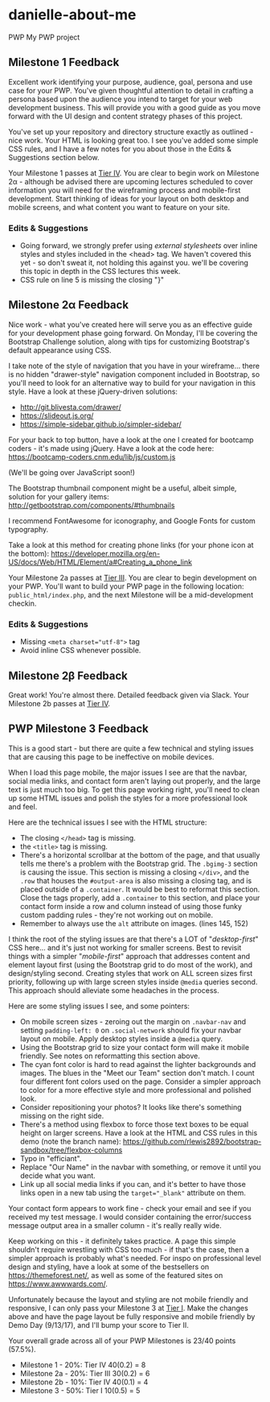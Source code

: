 # danielle-about-me
PWP
My PWP project

## Milestone 1 Feedback
Excellent work identifying your purpose, audience, goal, persona and use case for your PWP. You've given thoughtful attention to detail in crafting a persona based upon the audience you intend to target for your web development business. This will provide you with a good guide as you move forward with the UI design and content strategy phases of this project.

You've set up your repository and directory structure exactly as outlined - nice work. Your HTML is looking great too. I see you've added some simple CSS rules, and I have a few notes for you about those in the Edits &amp; Suggestions section below.

Your Milestone 1 passes at [Tier IV](https://bootcamp-coders.cnm.edu/projects/personal/rubric/). You are clear to begin work on Milestone 2&alpha; - although be advised there are upcoming lectures scheduled to cover information you will need for the wireframing process and mobile-first development. Start thinking of ideas for your layout on both desktop and mobile screens, and what content you want to feature on your site.

### Edits &amp; Suggestions
- Going forward, we strongly prefer using _external stylesheets_ over inline styles and styles included in the &lt;head&gt; tag. We haven't covered this yet - so don't sweat it, not holding this against you. we'll be covering this topic in depth in the CSS lectures this week.
- CSS rule on line 5 is missing the closing "}"

## Milestone 2&alpha; Feedback
Nice work - what you've created here will serve you as an effective guide for your development phase going forward. On Monday, I'll be covering the Bootstrap Challenge solution, along with tips for customizing Bootstrap's default appearance using CSS. 

I take note of the style of navigation that you have in your wireframe... there is no hidden "drawer-style" navigation component included in Bootstrap, so you'll need to look for an alternative way to build for your navigation in this style. Have a look at these jQuery-driven solutions:

- http://git.blivesta.com/drawer/
- https://slideout.js.org/
- https://simple-sidebar.github.io/simpler-sidebar/

For your back to top button, have a look at the one I created for bootcamp coders - it's made using jQuery. Have a look at the code here: https://bootcamp-coders.cnm.edu/lib/js/custom.js

(We'll be going over JavaScript soon!)

The Bootstrap thumbnail component might be a useful, albeit simple, solution for your gallery items: http://getbootstrap.com/components/#thumbnails

I recommend FontAwesome for iconography, and Google Fonts for custom typography.

Take a look at this method for creating phone links (for your phone icon at the bottom): https://developer.mozilla.org/en-US/docs/Web/HTML/Element/a#Creating_a_phone_link

Your Milestone 2a passes at [Tier III](https://bootcamp-coders.cnm.edu/projects/personal/rubric/). You are clear to begin development on your PWP. You'll want to build your PWP page in the following location: `public_html/index.php`, and the next Milestone will be a mid-development checkin.

### Edits &amp; Suggestions
- Missing `<meta charset="utf-8">` tag
- Avoid inline CSS whenever possible.

## Milestone 2&beta; Feedback
Great work! You're almost there. Detailed feedback given via Slack. Your Milestone 2b passes at [Tier IV](https://bootcamp-coders.cnm.edu/projects/personal/rubric/).

## PWP Milestone 3 Feedback
This is a good start - but there are quite a few technical and styling issues that are causing this page to be ineffective on mobile devices.

When I load this page mobile, the major issues I see are that the navbar, social media links, and contact form aren't laying out properly, and the large text is just much too big. To get this page working right, you'll need to clean up some HTML issues and polish the styles for a more professional look and feel.

Here are the technical issues I see with the HTML structure:
- The closing `</head>` tag is missing.
- the `<title>` tag is missing.
- There's a horizontal scrollbar at the bottom of the page, and that usually tells me there's a problem with the Bootstrap grid. The `.bgimg-3` section is causing the issue. This section is missing a closing `</div>`, and the `.row` that houses the `#output-area` is also missing a closing tag, and is placed outside of a `.container`. It would be best to reformat this section. Close the tags properly, add a `.container` to this section, and place your contact form inside a row and column instead of using those funky custom padding rules - they're not working out on mobile.
- Remember to always use the `alt` attribute on images. (lines 145, 152)

I think the root of the styling issues are that there's a LOT of "*desktop-first*" CSS here... and it's just not working for smaller screens. Best to revisit things with a simpler "*mobile-first*" approach that addresses content and element layout first (using the Bootstrap grid to do most of the work), and design/styling second. Creating styles that work on ALL screen sizes first priority, following up with large screen styles inside `@media` queries second. This approach should alleviate some headaches in the process.

Here are some styling issues I see, and some pointers:
- On mobile screen sizes - zeroing out the margin on `.navbar-nav` and setting `padding-left: 0` on `.social-network` should fix your navbar layout on mobile. Apply desktop styles inside a `@media` query.
- Using the Bootstrap grid to size your contact form will make it mobile friendly. See notes on reformatting this section above. 
- The cyan font color is hard to read against the lighter backgrounds and images. The blues in the "Meet our Team" section don't match. I count four different font colors used on the page. Consider a simpler approach to color for a more effective style and more professional and polished look.
- Consider repositioning your photos? It looks like there's something missing on the right side.
- There's a method using flexbox to force those text boxes to be equal height on larger screens. Have a look at the HTML and CSS rules in this demo (note the branch name): https://github.com/rlewis2892/bootstrap-sandbox/tree/flexbox-columns
- Typo in "efficiant".
- Replace "Our Name" in the navbar with something, or remove it until you decide what you want.
- Link up all social media links if you can, and it's better to have those links open in a new tab using the `target="_blank"` attribute on them.

Your contact form appears to work fine - check your email and see if you received my test message. I would consider containing the error/success message output area in a smaller column - it's really really wide.

Keep working on this - it definitely takes practice. A page this simple shouldn't require wrestling with CSS too much - if that's the case, then a simpler approach is probably what's needed. For inspo on professional level design and styling, have a look at some of the bestsellers on https://themeforest.net/, as well as some of the featured sites on https://www.awwwards.com/.

Unfortunately because the layout and styling are not mobile friendly and responsive, I can only pass your Milestone 3 at [Tier I](https://bootcamp-coders.cnm.edu/projects/personal/rubric/). Make the changes above and have the page layout be fully responsive and mobile friendly by Demo Day (9/13/17), and I'll bump your score to Tier II. 

Your overall grade across all of your PWP Milestones is 23/40 points (57.5%).

- Milestone 1 - 20%: Tier IV 40(0.2) = 8
- Milestone 2a - 20%: Tier III 30(0.2) = 6
- Milestone 2b - 10%: Tier IV 40(0.1) = 4
- Milestone 3 - 50%: Tier I 10(0.5) = 5

